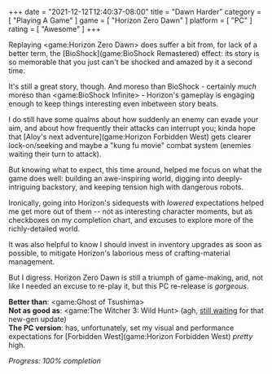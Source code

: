 +++
date = "2021-12-12T12:40:37-08:00"
title = "Dawn Harder"
category = [ "Playing A Game" ]
game = [ "Horizon Zero Dawn" ]
platform = [ "PC" ]
rating = [ "Awesome" ]
+++

Replaying <game:Horizon Zero Dawn> does suffer a bit from, for lack of a better term, the [BioShock](game:BioShock Remastered) effect: its story is so memorable that you just can't be shocked and amazed by it a second time.

It's still a great story, though.  And moreso than BioShock - certainly <i>much</i> moreso than <game:BioShock Infinite> - Horizon's gameplay is engaging enough to keep things interesting even inbetween story beats.

I do still have some qualms about how suddenly an enemy can evade your aim, and about how frequently their attacks can interrupt you; kinda hope that [Aloy's next adventure](game:Horizon Forbidden West) gets clearer lock-on/seeking and maybe a "kung fu movie" combat system (enemies waiting their turn to attack).

But knowing what to expect, this time around, helped me focus on what the game does well: building an awe-inspiring world, digging into deeply-intriguing backstory, and keeping tension high with dangerous robots.

Ironically, going into Horizon's sidequests with <i>lowered</i> expectations helped me get more out of them -- not as interesting character moments, but as checkboxes on my completion chart, and excuses to explore more of the richly-detailed world.

It was also helpful to know I should invest in inventory upgrades as soon as possible, to mitigate Horizon's laborious mess of crafting-material management.

But I digress.  Horizon Zero Dawn is still a triumph of game-making, and, not like I needed an excuse to re-play it, but this PC re-release is <i>gorgeous</i>.

<b>Better than</b>: <game:Ghost of Tsushima>  
<b>Not as good as</b>: <game:The Witcher 3: Wild Hunt> (agh, <a href="https://www.pcgamer.com/the-witcher-3s-free-next-gen-upgrade-has-been-delayed-until-2022/">still waiting</a> for that new-gen update)  
<b>The PC version</b>: has, unfortunately, set my visual and performance expectations for [Forbidden West](game:Horizon Forbidden West) <i>pretty</i> high.

<i>Progress: 100% completion</i>
